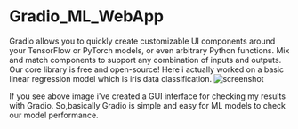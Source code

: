# Gradio_ML_WebApp
Gradio allows you to quickly create customizable UI components around your TensorFlow or PyTorch models, or even arbitrary Python functions. Mix and match components to support any combination of inputs and outputs. Our core library is free and open-source!
Here i actually worked on a basic linear regression model which is iris data classification.
![screenshot](https://user-images.githubusercontent.com/76062756/139566801-bb627d73-55c3-4978-98c0-ab979c1a8519.png)

If you see above image i've created a GUI interface for checking my results with Gradio. So,basically Gradio is simple and easy for ML models to check our model performance.
